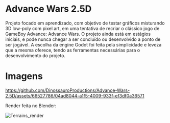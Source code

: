 # Advance Wars 2.5D

Projeto focado em aprendizado, com objetivo de testar gráficos misturando 3D low-poly com pixel art, em uma tentativa de recriar o clássico jogo de GameBoy Advance: Advance Wars. O projeto ainda está em estágios iniciais, e pode nunca chegar a ser concluído ou desenvolvido a ponto de ser jogável. A escolha da engine Godot foi feita pela simplicidade e leveza que a mesma oferece, tendo as ferramentas necessárias para o desenvolvimento do projeto.

# Imagens


https://github.com/DinossauroProductions/Advance-Wars-2.5D/assets/66527786/04ad8044-a1f5-4009-933f-ef3df0a36571

Render feita no Blender:

![Terrains_render](https://github.com/DinossauroProductions/Advance-Wars-2.5D/assets/66527786/456c6000-ed9e-4817-8d26-fc0f11970998)


